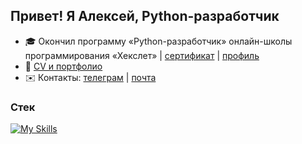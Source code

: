 Привет! Я Алексей, Python-разработчик
------------------------------

* 🎓 Окончил программу «Python-разработчик» онлайн-школы программирования «Хекслет» | [сертификат](https://github.com/Mirroel-Alvares/Mirroel-Alvares/raw/main/certificate_hexlet.png) | [профиль](https://ru.hexlet.io/u/mirroel)
* 💼 [CV и портфолио](https://github.com/Mirroel-Alvares/Mirroel-Alvares/raw/main/cv.docx)
* ✉️ Контакты: [телеграм](@Mirroel_Alvares)  | [почта](aleksejkuznecov07096@gmail.com)

### Стек
[![My Skills](https://skillicons.dev/icons?i=py,django,flask,postgres,docker,html,css,git,pycharm,linux,ubuntu)](https://skillicons.dev)
